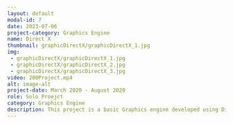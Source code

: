 ```yaml
---
layout: default
modal-id: 7
date: 2023-07-06
project-category: Graphics Engine
name: Direct X
thumbnail: graphicDirectX/graphicDirectX_1.jpg
img: 
 - graphicDirectX/graphicDirectX_1.jpg
 - graphicDirectX/graphicDirectX_2.jpg
 - graphicDirectX/graphicDirectX_3.jpg
video: 200Project.mp4
alt: image-alt
project-date: March 2020 - August 2020
role: Solo Proejct
category: Graphics Engine
description: This project is a basic Graphics engine developed using DirectX. It's a solo project created with C++, DirectX, and GLSL. <br/> This graphics engine project was initiated to learn and apply DirectX. It encompasses simple and fundamental graphics engine functionalities. <br/> - Keyboard and mouse Input <br/> - Window creation and control <br/> - Create simple shapes <br/> - Model transform (rotation, translation) <br/> - Implementation Math Library <br/> This graphics engine project includes very basic functionalities, but it was initiated to learn a new graphics API called DirectX, which I wasn't familiar with as I usually used OpenGL. DirectX was completely new to me, and I had never studied it before, so there were many challenges from the beginning. However, through this project, I gained the joy of challenging myself with something new and the courage to face any new program or API, knowing that I can learn and improve even when encountering unfamiliar territory.
---
```


